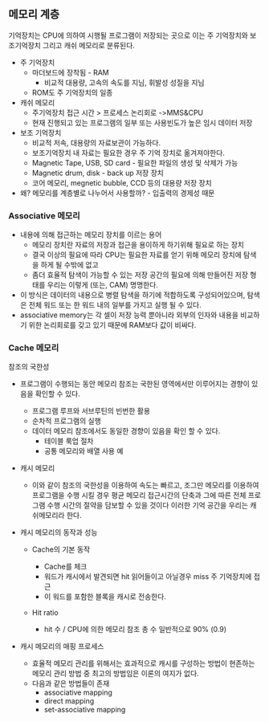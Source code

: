 ## 메모리 계층

기억장치는 CPU에 의하여 시행될 프로그램이 저장되는 곳으로 이는 주 기억장치와 보조기억장치 그리고 캐쉬 메모리로 분류된다.

- 주 기억장치
  - 마더보드에 장착됨 - RAM
    - 비교적 대용량, 고속의 속도를 지님, 휘발성 성질을 지님
  - ROM도 주 기억장치의 일종
- 캐쉬 메모리
  - 주기억장치 접근 시간 > 프로세스 논리회로 ->MMS&CPU
  - 현재 진행되고 있는 프로그램의 일부 또는 사용빈도가 높은 임시 데이터 저장
- 보조 기억장치
  - 비교적 저속, 대용량의 자료보관이 가능하다.
  - 보조기억장치 내 자료는 필요한 경우 주 기억 장치로 옮겨져야한다.
  - Magnetic Tape, USB, SD card - 필요한 파일의 생성 및 삭제가 가능
  - Magnetic drum, disk - back up 저장 장치
  - 코어 메모리, megnetic bubble, CCD 등의 대용량 저장 장치
- 왜? 메모리를 계층별로 나누어서 사용할까? - 입출력의 경제성 때문

### Associative 메모리

- 내용에 의해 접근하는 메모리 장치를 이르는 용어
  - 메모리 장치란 자료의 저장과 접근을 용이하게 하기위해 필요로 하는 장치
  - 결국 이상의 필요에  따라 CPU는 필요한 자료를 얻기 위해 메모리 장치에 탐색을 하게 될 수밖에 없고
  - 좀더 효율적 탐색이 가능할 수 있는 저장 공간의 필요에 의해 만들어진 저장 형태를 우리는 이렇게 (또는, CAM) 명명한다.
- 이 방식은 데이터의 내용으로 병렬 탐색을 하기에 적합하도록 구성되어있으며, 탐색은 전체 워드 또는 한 워드 내의 일부를 가지고 실행 될 수 있다.
- associative memory는 각 셀이 저장 능력 뿐아니라 외부의 인자와 내용을 비교하기 위한 논리회로를 갖고 있기 때문에 RAM보다 값이 비싸다.

### Cache 메모리

참조의 국한성

- 프로그램이 수행되는 동안 메모리 참조는 국한된 영역에서만 이루어지는 경향이 있음을 확인할 수 있다.
  - 프로그램 루프와 서브루틴의 빈번한 활용
  - 순차적 프로그램의 실행
  - 데이터 메모리 참조에서도 동일한 경향이 있음을 확인 할 수 있다.
    - 테이블 룩업 절차
    - 공통 메모리와 배열 사용 예

- 캐시 메모리
  - 이와 같이 참조의 국한성을 이용하여 속도는 빠르고, 조그만 메모리를 이용하여 프로그램을 수행 시킬 경우 평균 메모리 접근시간의 단축과 그에 따른 전체 프로그램 수행 시간의 절약을 담보할 수 있을 것이다 이러한 기억 공간을 우리는 캐쉬메모리라 한다.

- 캐시 메모리의 동작과 성능

  - Cache의 기본 동작
    - Cache를 체크
    - 워드가 캐시에서 발견되면 hit 읽어들이고 아닐경우 miss 주 기억장치에 접근
    - 이 워드를 포함한 블록을 캐시로 전송한다.

  - Hit ratio
    - hit 수 / CPU에 의한 메모리 참조 총 수 일반적으로 90% (0.9)

- 캐시 메모리의 매핑 프로세스
  - 효율적 메모리 관리를 위해서는 효과적으로 캐시를 구성하는 방법이 현존하는 메모리 관리 방법 중 최고의 방법임은 이론의 여지가 없다.
  - 다음과 같은 방법들이 존재
    - associative mapping
    - direct mapping
    - set-associative mapping